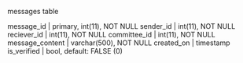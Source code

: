 messages table

message_id      | primary, int(11), NOT NULL
sender_id       | int(11), NOT NULL
reciever_id     | int(11), NOT NULL
committee_id    | int(11), NOT NULL
message_content | varchar(500), NOT NULL
created_on      | timestamp
is_verified     | bool, default: FALSE (0)